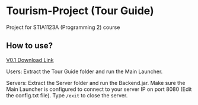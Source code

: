 # Tourism-Project (Tour Guide)
Project for STIA1123A (Programming 2) course

## How to use?

[V0.1 Download Link](https://github.com/dfx81/Tourism-Project/releases)

Users: Extract the Tour Guide folder and run
the Main Launcher.  
  
Servers: Extract the Server folder and run
the Backend.jar. Make sure the Main Launcher
is configured to connect to your server IP on
port 8080 (Edit the config.txt file). Type `/exit`
to close the server.
